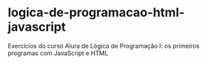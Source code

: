 # logica-de-programacao-html-javascript
 Exercícios do curso Alura de Lógica de Programação I: os primeiros programas com JavaScript e HTML
